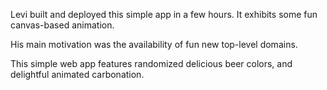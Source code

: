 Levi built and deployed this simple app in a few hours. It exhibits some fun canvas-based animation.

His main motivation was the availability of fun new top-level domains.

This simple web app features randomized delicious beer colors, and delightful animated carbonation.


[main-url]: http://shouldihaveanother.beer